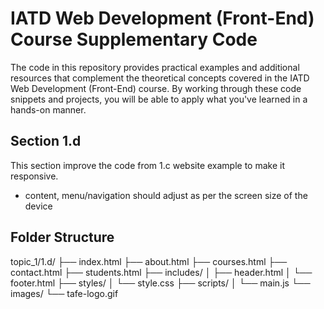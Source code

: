 # IATD Web Development (Front-End) Course Supplementary Code


The code in this repository provides practical examples and additional resources that complement the theoretical concepts covered in the IATD Web Development (Front-End) course. By working through these code snippets and projects, you will be able to apply what you've learned in a hands-on manner.

## Section 1.d 
This section improve the code from 1.c website example to make it responsive.
- content, menu/navigation should adjust as per the screen size of the device

## Folder Structure 

topic_1/1.d/
├── index.html
├── about.html
├── courses.html
├── contact.html
├── students.html
├── includes/
│   ├── header.html
│   └── footer.html
├── styles/
│   └── style.css
├── scripts/
│   └── main.js
└── images/
    └── tafe-logo.gif


